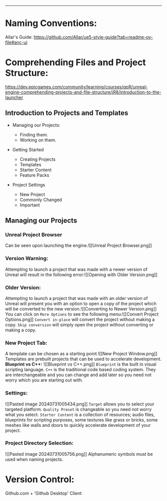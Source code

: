 ___

# Naming Conventions:

Allar's Guide: https://github.com/Allar/ue5-style-guide?tab=readme-ov-file#anc-ui

# Comprehending Files and Project Structure:

https://dev.epicgames.com/community/learning/courses/qpR/unreal-engine-comprehending-projects-and-file-structure/jR8/introduction-to-the-launcher

## Introduction to Projects and Templates

- Managing our Projects:
	- Finding them.
	- Working on them.

- Getting Started
	- Creating Projects
	- Templates
	- Starter Content
	- Feature Packs

- Project Settings 
	- New Project
	- Commonly Changed
	- Important

## Managing our Projects

### Unreal Project Browser

Can be seen upon launching the engine.![[Unreal Project Browser.png]]
  
### Version Warning:

Attempting to launch a project that was made with a newer version of Unreal will result in the following error:![[Opening with Older Version.png]]
  
### Older Version:

Attempting to launch a project that was made with an older version of Unreal will present you with an option to open a copy of the project which will be converted to the new version.![[Converting to Newer Version.png]]
You can click on `More Options` to see the following menu:![[Convert Project Options.png]]
`Convert in-place` will convert the project without making a copy.
`Skip conversion` will simply open the project without converting or making a copy.

### New Project Tab:
A template can be chosen as a starting point.![[New Project Window.png]]
Templates are prebuilt projects that can be used to accelerate development.
**Blueprint vs C++:**
  ![[Blueprint vs C++.png]]
`Blueprint` is the built in visual scripting language.
`C++` is the traditional code based coding system.
They are interchangeable and you can change and add later so you need not worry which you are starting out with.

### Settings:
![[Pasted image 20240731005434.png]]
`Target` allows you to select your targeted platform.
`Quality Preset` is changeable so you need not worry what you select.
`Starter Content` is a collection of resources; audio files, blueprints for scripting purposes, some textures like grass or bricks, some meshes like walls and doors to quickly accelerate development of your project.

### Project Directory Selection:
![[Pasted image 20240731005756.png]]
Alphanumeric symbols must be used when naming projects.


# Version Control:

Github.com + 'Github Desktop' Client


